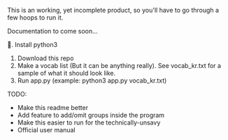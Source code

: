 This is an working, yet incomplete product, so you'll have to go through a few hoops to run it.

Documentation to come soon...

:snake:. Install python3
1. Download this repo
2. Make a vocab list (But it can be anything really). See vocab_kr.txt for a sample of what it should look like.
3. Run app.py (example: python3 app.py vocab_kr.txt)

TODO:
- Make this readme better
- Add feature to add/omit groups inside the program
- Make this easier to run for the technically-unsavy
- Official user manual